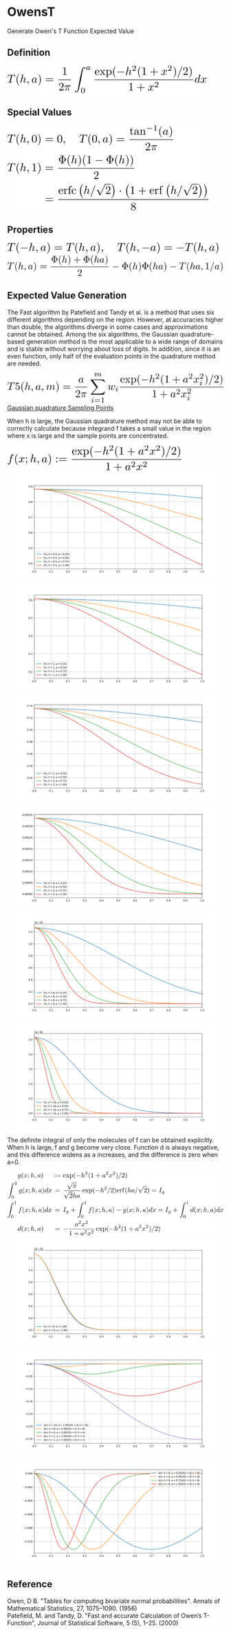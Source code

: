 # OwensT

Generate Owen's T Function Expected Value

## Definition

![define](https://github.com/tk-yoshimura/OwensT/blob/main/figures/define.svg)  

## Special Values

![special values](https://github.com/tk-yoshimura/OwensT/blob/main/figures/svalue.svg)  

## Properties

![symmetry](https://github.com/tk-yoshimura/OwensT/blob/main/figures/symmetry.svg)  
![formula](https://github.com/tk-yoshimura/OwensT/blob/main/figures/formula.svg)  

## Expected Value Generation

The Fast algorithm by Patefield and Tandy et al. is a method that uses six different algorithms depending on the region.
However, at accuracies higher than double, the algorithms diverge in some cases and approximations cannot be obtained.
Among the six algorithms, the Gaussian quadrature-based generation method is the most applicable to a wide range of domains and is stable without worrying about loss of digits.
In addition, since it is an even function, only half of the evaluation points in the quadrature method are needed.

![t5algo](https://github.com/tk-yoshimura/OwensT/blob/main/figures/t5algo.svg)  
[Gaussian quadrature Sampling Points](https://github.com/tk-yoshimura/LegendrePolynomialRoot)  

When h is large, the Gaussian quadrature method may not be able to correctly calculate because integrand f takes a small value in the region where x is large and the sample points are concentrated.

![gauss_integrand](https://github.com/tk-yoshimura/OwensT/blob/main/figures/gauss_integrand.svg)  
![integrand_hp5](https://github.com/tk-yoshimura/OwensT/blob/main/figures/integrand_hp5.svg)  
![integrand_h1](https://github.com/tk-yoshimura/OwensT/blob/main/figures/integrand_h1.svg)  
![integrand_h2](https://github.com/tk-yoshimura/OwensT/blob/main/figures/integrand_h2.svg)  
![integrand_h4](https://github.com/tk-yoshimura/OwensT/blob/main/figures/integrand_h4.svg)  
![integrand_h8](https://github.com/tk-yoshimura/OwensT/blob/main/figures/integrand_h8.svg)  
![integrand_h16](https://github.com/tk-yoshimura/OwensT/blob/main/figures/integrand_h16.svg)  

The definite integral of only the molecules of f can be obtained explicitly. When h is large, f and g become very close. 
Function d is always negative, and this difference widens as a increases, and the difference is zero when a=0.

![delta](https://github.com/tk-yoshimura/OwensT/blob/main/figures/delta.svg)  
![delta plot](https://github.com/tk-yoshimura/OwensT/blob/main/figures/delta_plot.svg)  
![delta df](https://github.com/tk-yoshimura/OwensT/blob/main/figures/delta_df.svg)  
![delta df2](https://github.com/tk-yoshimura/OwensT/blob/main/figures/delta_df2.svg)  

## Reference

Owen, D B. "Tables for computing bivariate normal probabilities". Annals of Mathematical Statistics, 27, 1075–1090. (1956)  
Patefield, M. and Tandy, D. "Fast and accurate Calculation of Owen’s T-Function", Journal of Statistical Software, 5 (5), 1–25. (2000) 